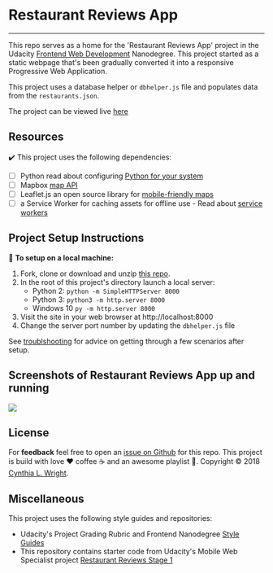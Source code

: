 
# Restaurant Reviews App
--------

This repo serves as a home for the 'Restaurant Reviews App' project in the Udacity [Frontend Web Development](https://www.udacity.com/course/front-end-web-developer-nanodegree--nd001) Nanodegree. This project started as a static webpage that's been gradually converted it into a responsive Progressive Web Application.

This project uses a database helper or `dbhelper.js` file and populates data from the `restaurants.json`.

The project can be viewed live [here]( https://cynsdaemon.github.io/restaurant-reviews-app/)

Resources
--------

:heavy_check_mark: This project uses the following dependencies:

- [ ] Python read about configuring [Python for your system](https://www.python.org/downloads/)
- [ ] Mapbox [map API](https://www.mapbox.com/mapbox-gl-js/api/)
- [ ] Leaflet.js an open source library for [mobile-friendly maps](https://leafletjs.com/examples/quick-start/)
- [ ] a Service Worker for caching assets for offline use - Read about [service workers](https://developers.google.com/web/fundamentals/primers/service-workers/#what_is_a_service_worker)

Project Setup Instructions
--------

:memo: **To setup on a local machine:**
1. Fork, clone or download and unzip [this repo](https://github.com/cynsdaemon/restaurant-reviews-app/).
2. In the root of this project's directory launch a local server:
    - Python 2: ```python -m SimpleHTTPServer 8000```
    - Python 3: ```python3 -m http.server 8000```
    - Windows 10 ```py -m http.server 8000```
3. Visit the site in your web browser at http://localhost:8000
4. Change the server port number by updating the `dbhelper.js` file


See [troublshooting](https://github.com/cynsdaemon/restaurant-reviews-app/wiki/Troubleshooting) for advice on getting through a few scenarios after setup.

Screenshots of Restaurant Reviews App up and running
--------

![](img/.png)


License
--------

For **feedback** feel free to open an [issue on Github](https://github.com/cynsdaemon/restaurant-reviews-app/issues) for this repo. This project is build with love :heart: coffee :coffee: and an awesome playlist :musical_note:. Copyright &copy; 2018 [Cynthia L. Wright](https://www.cynthialanel.com).


Miscellaneous
--------

This project uses the following style guides and repositories:

- Udacity's Project Grading Rubric and Frontend Nanodegree [Style Guides](https://github.com/udacity/frontend-nanodegree-styleguide)
- This repository contains starter code from Udacity's Mobile Web Specialist project [Restaurant Reviews Stage 1](https://github.com/udacity/mws-restaurant-stage-1)




